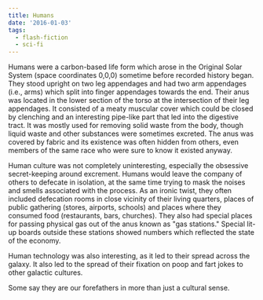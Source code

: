 ```yaml
---
title: Humans
date: '2016-01-03'
tags:
  - flash-fiction
  - sci-fi
---
```


Humans were a carbon-based life form which arose in the Original Solar System
(space coordinates 0,0,0) sometime before recorded history began. They stood
upright on two leg appendages and had two arm appendages (i.e., arms) which
split into finger appendages towards the end. Their anus was located in the
lower section of the torso at the intersection of their leg appendages. It
consisted of a meaty muscular cover which could be closed by clenching and an
interesting pipe-like part that led into the digestive tract. It was mostly used
for removing solid waste from the body, though liquid waste and other substances
were sometimes excreted. The anus was covered by fabric and its existence was
often hidden from others, even members of the same race who were sure to know it
existed anyway.

<!-- truncate -->

Human culture was not completely uninteresting, especially the obsessive
secret-keeping around excrement. Humans would leave the company of others to
defecate in isolation, at the same time trying to mask the noises and smells
associated with the process. As an ironic twist, they often included defecation
rooms in close vicinity of their living quarters, places of public gathering
(stores, airports, schools) and places where they consumed food (restaurants,
bars, churches). They also had special places for passing physical gas out of
the anus known as "gas stations." Special lit-up boards outside these stations
showed numbers which reflected the state of the economy.

Human technology was also interesting, as it led to their spread across the
galaxy. It also led to the spread of their fixation on poop and fart jokes to
other galactic cultures.

Some say they are our forefathers in more than just a cultural sense.
